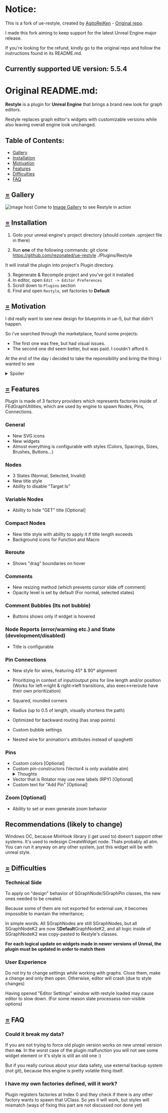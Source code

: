 # Notice:
This is a fork of ue-restyle, created by [AgitoReiKen](https://github.com/AgitoReiKen) - [Original repo](https://github.com/AgitoReiKen/ue-restyle).

I made this fork aiming to keep support for the latest Unreal Engine major release.

If you're looking for the refund, kindly go to the original repo and follow the instructions found in its README.md.

## Currently supported UE version: 5.5.4

# Original README.md:
**Restyle** is a plugin for **Unreal Engine** that brings a brand new look for graph editors.

Restyle replaces graph editor's widgets with customizable versions while also leaving overall engine look unchanged.

## Table of Contents: <a name="toc"></a>
- [Gallery](#gallery)
- [Installation](#installation)
- [Motivation](#motivation)
- [Features](#features) 
- [Difficulties](#difficulties)
- [FAQ](#faq)

## [=](#toc) Gallery <a name="gallery"></a>
<img src="https://images2.imgbox.com/42/c2/ykKTc81Y_o.png" alt="image host"/>
Come to <a href="https://imgbox.com/g/pXWcf0Yyfg">Image Gallery</a> to see Restyle in action

## [=](#toc) Installation <a name="installation"></a>
1. Goto your unreal engine's project directory (should contain .uproject file in there) 

2. Run **one** of the following commands:
git clone https://github.com/rezonated/ue-restyle ./Plugins/Restyle

It will install the plugin into project's Plugin directory.

3. Regenerate & Recompile project and you've got it installed
4. In editor, open `Edit -> Editor Preferences`
5. Scroll down to `Plugins` section
6. Find and open `Restyle`, set factories to **Default**

## [=](#toc) Motivation <a name="motivation"></a>
I did really want to see new design for blueprints in ue-5, but that didn't happen. 

So i've searched through the marketplace, found some projects: 

- The first one was free, but had visual issues.
- The second one did seem better, but was paid. I couldn't afford it.

At the end of the day i decided to take the reponsibility and bring the thing i wanted to see
<details>
  <summary>Spoiler</summary>
  It took a 6 unprofittable months lmao
</details> 


## [=](#toc) Features <a name="features"></a>
Plugin is made of 3 factory providers which represents factories inside of FEdGraphUtilities, which are used by engine to spawn Nodes, Pins, Connections.

### General
- New SVG icons
- New widgets
- Almost everything is configurable with styles (Colors, Spacings, Sizes, Brushes, Buttons...)

### Nodes
- 3 States (Normal, Selected, Invalid)
- New title style 
- Ability to disable "Target Is"

### Variable Nodes
- Ability to hide "GET" title [Optional]

### Compact Nodes
- New title style with ability to apply it if title length exceeds <n>
- Background icons for Function and Macro

### Reroute
- Shows "drag" boundaries on hover

### Comments
- New resizing method (which prevents cursor slide off comment)
- Opacity level is set by default (For normal, selected states)

### Comment Bubbles (Its not bubble)
- Buttons shows only if widget is hovered

### Node Reports (error/warning etc.) and State (development/disabled)
- Title is configurable

### Pin Connections
- New style for wires, featuring 45° & 90° alignment
- Prioritizing in context of input/output pins for line length and/or position 
(Works for left->right & right->left transitions, also exec<->reroute have their own prioritization)

- Squared, rounded corners
- Radius (up to 0.5 of length, visually shortens the path)
- Optimized for backward routing (has snap points)
- Custom bubble settings
- Nested wire for animation's attributes instead of spaghetti
  
### Pins
- Custom colors [Optional]
- Custom pin-constructors (Vector4 is only available atm)
  <details>
  <summary>Thoughts</summary>
    Maybe having pin constructors for structures with short constructors isn't that bad
  </details> 
- Vector that is Rotator may use new labels (RPY) [Optional]
- Custom text for "Add Pin" [Optional]
### Zoom [Optional]
- Ability to set or even generate zoom behavior

## Recommendations (likely to change)
Windows OC, because MinHook library (i get used to) doesn't support other systems. It's used to redesign CreateWidget node. Thats probably all atm.
You can run it anyway on any other system, just this widget will be with unreal style.


## [=](#toc) Difficulties <a name="difficulties"></a>

### Technical Side
To apply on "design" behavior of SGraphNode/SGraphPin classes, the new ones needed to be created.

Because some of them are not exported for external use, it becomes impossible to mantain the inheritance;

In simple words. All SGraphNodes are still SGraphNodes, but all SGraphNodeK2 are now S**Default**GraphNodeK2, 
and all logic inside of SGraphNodeK2 was copy-pasted to Restyle's classes.

**For each logical update on widgets made in newer versions of Unreal, the plugin must be updated in order to match them**

### User Experience
Do not try to change settings while working with graphs. Close them, make a change and only then open. 
Otherwise, editor will crash (due to style changes)

Having opened "Editor Settings" window with restyle loaded may cause editor to slow down. (For some reason slate processess non-visible options) 
 

## [=](#toc) FAQ <a name="faq"></a>
### **Could it break my data?** 
If you are not trying to force old plugin version works on new unreal version then **no**. 
  In the worst case of the plugin malfunction you will not see some widget element or it's style is still an old one :)
  
But if you really curious about your data safety, use external backup system (not git), because this engine is pretty volatile thing itself. 
  
### **I have my own factories defined, will it work?**
Plugin registers factories at Index 0 and they check if there is any other factory wants to spawn that UClass. 
So yes it will work, but styles will mismatch (ways of fixing this part are not discussed nor done yet)
